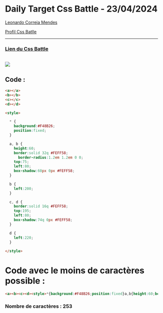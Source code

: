 # Daily Target Css Battle - 23/04/2024

[Leonardo Correia Mendes](https://github.com/leonardo-correiamendes)

[Profil Css Batlle](https://cssbattle.dev/player/PxahljaEJJesW2q41DyRFOpJIt73)

<hr>

### [Lien du Css Battle](https://cssbattle.dev/play/sugeAoI6O6Hia5VsefsF)
<br>

<img src="https://firebasestorage.googleapis.com/v0/b/cssbattleapp.appspot.com/o/user%2Fummd3POvEDfFyeFvVdOMG3OOrwE2%2Ftargets%2Ftarget_rk2RPXZ.png?alt=media">

<br>

## Code : 
```html
<a></a>
<b></b>
<c></c>
<d></d>

<style>

  * {
    background:#F48B26;
    position:fixed;
  }

  a, b {
    height:60;
    border:solid 32q #FEFF58;
      border-radius:1.2em 1.2em 0 0;
    top:75;
    left:80;
    box-shadow:60px 0px #FEFF58;
  }

  b {
    left:200;
  }

  c, d {
    border:solid 16q #FEFF58;
    top:195;
    left:80;
    box-shadow:74q 0px #FEFF58;
  }

  d {
    left:220;
  }
  
</style>
```

# Code avec le moins de caractères possible : 

```html
<a><b><c><d><style>*{background:#F48B26;position:fixed}a,b{height:60;border:solid 32q#FEFF58;border-radius:1.2em 1.2em 0 0;top:75;left:80;box-shadow:60px 0#FEFF58;}b{left:200}c,d{border:solid 16q#FEFF58;top:195;left:80;box-shadow:74q 0#FEFF58}d{left:220
```

### Nombre de caractères : 253